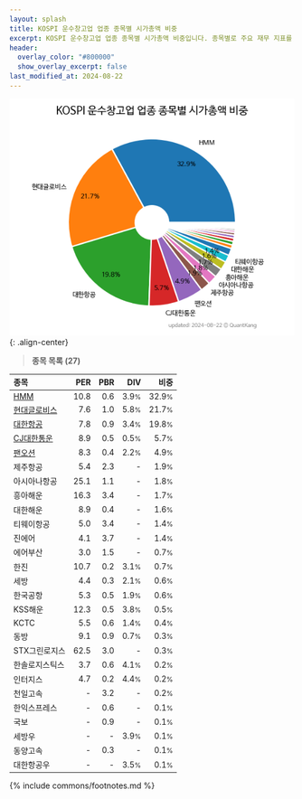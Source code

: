 ```yaml
---
layout: splash
title: KOSPI 운수창고업 업종 종목별 시가총액 비중
excerpt: KOSPI 운수창고업 업종 종목별 시가총액 비중입니다. 종목별로 주요 재무 지표를 함께 표시합니다.
header:
  overlay_color: "#800000"
  show_overlay_excerpt: false
last_modified_at: 2024-08-22
---
```



![KOSPI 운수창고업 업종 종목별 시가총액 비중](/stats/sector/images/kospi_업종_운수창고업_종목.png){: .align-center}


> **종목 목록 (27)**<a id="list"></a>

| **종목** | **PER** | **PBR** | **DIV** | **비중** |
| :------- | ------: | ------: | ------: | -------: |
| [HMM](/011200/) | 10.8 | 0.6 | 3.9<small>%</small> | 32.9<small>%</small> |
| [현대글로비스](/086280/) | 7.6 | 1.0 | 5.8<small>%</small> | 21.7<small>%</small> |
| [대한항공](/003490/) | 7.8 | 0.9 | 3.4<small>%</small> | 19.8<small>%</small> |
| [CJ대한통운](/000120/) | 8.9 | 0.5 | 0.5<small>%</small> | 5.7<small>%</small> |
| [팬오션](/028670/) | 8.3 | 0.4 | 2.2<small>%</small> | 4.9<small>%</small> |
| 제주항공 | 5.4 | 2.3 | - | 1.9<small>%</small> |
| 아시아나항공 | 25.1 | 1.1 | - | 1.8<small>%</small> |
| 흥아해운 | 16.3 | 3.4 | - | 1.7<small>%</small> |
| 대한해운 | 8.9 | 0.4 | - | 1.6<small>%</small> |
| 티웨이항공 | 5.0 | 3.4 | - | 1.4<small>%</small> |
| 진에어 | 4.1 | 3.7 | - | 1.4<small>%</small> |
| 에어부산 | 3.0 | 1.5 | - | 0.7<small>%</small> |
| 한진 | 10.7 | 0.2 | 3.1<small>%</small> | 0.7<small>%</small> |
| 세방 | 4.4 | 0.3 | 2.1<small>%</small> | 0.6<small>%</small> |
| 한국공항 | 5.3 | 0.5 | 1.9<small>%</small> | 0.6<small>%</small> |
| KSS해운 | 12.3 | 0.5 | 3.8<small>%</small> | 0.5<small>%</small> |
| KCTC | 5.5 | 0.6 | 1.4<small>%</small> | 0.4<small>%</small> |
| 동방 | 9.1 | 0.9 | 0.7<small>%</small> | 0.3<small>%</small> |
| STX그린로지스 | 62.5 | 3.0 | - | 0.3<small>%</small> |
| 한솔로지스틱스 | 3.7 | 0.6 | 4.1<small>%</small> | 0.2<small>%</small> |
| 인터지스 | 4.7 | 0.2 | 4.4<small>%</small> | 0.2<small>%</small> |
| 천일고속 | - | 3.2 | - | 0.2<small>%</small> |
| 한익스프레스 | - | 0.6 | - | 0.1<small>%</small> |
| 국보 | - | 0.9 | - | 0.1<small>%</small> |
| 세방우 | - | - | 3.9<small>%</small> | 0.1<small>%</small> |
| 동양고속 | - | 0.3 | - | 0.1<small>%</small> |
| 대한항공우 | - | - | 3.5<small>%</small> | 0.1<small>%</small> |

{% include commons/footnotes.md %}
